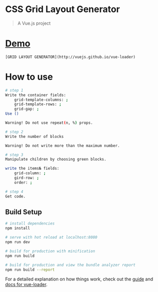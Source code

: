 # CSS Grid Layout Generator

> A Vue.js project

# [Demo](http://vuejs.github.io/vue-loader)
	[GRID LAYOUT GENERATOR](http://vuejs.github.io/vue-loader)

# How to use

``` bash
# step 1
Write the container fields:
	grid-template-columns: ;
	grid-template-rows: ;
	grid-gap: ;
Use ()

Warning! Do not use repeat(n, %) props.

# step 2
Write the number of blocks

Warning! Do not write more than the maximum number.

# step 3
Manipulate children by choosing green blocks.

write the items№ fields:
	grid-column: ;
	gird-row: ;
	order: ;

# step 4 
Get code.
```

## Build Setup

``` bash
# install dependencies
npm install

# serve with hot reload at localhost:8080
npm run dev

# build for production with minification
npm run build

# build for production and view the bundle analyzer report
npm run build --report
```

For a detailed explanation on how things work, check out the [guide](http://vuejs-templates.github.io/webpack/) and [docs for vue-loader](http://vuejs.github.io/vue-loader).
